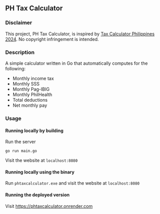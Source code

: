 ## PH Tax Calculator

### Disclaimer
This project, PH Tax Calculator, is inspired by [Tax Calculator Philippines 2024](https://taxcalculatorphilippines.com/). No copyright infringement is intended.

### Description
A simple calculator written in Go that automatically computes for the following:

- Monthly income tax
- Monthly SSS
- Monthly Pag-IBIG
- Monthly PhilHealth
- Total deductions
- Net monthly pay

### Usage

#### Running locally by building
Run the server

```
go run main.go
```

Visit the website at `localhost:8080`

#### Running locally using the binary
Run `phtaxcalculator.exe` and visit the website at `localhost:8080`

#### Running the deployed version
Visit https://phtaxcalculator.onrender.com